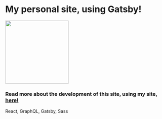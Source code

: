 # My personal site, using Gatsby!

<img src="https://miro.medium.com/max/1000/1*G9aVAI3aezHLw_JsiCfB1Q.jpeg" width="200px">

### Read more about the development of this site, using my site, [here!](https://rmaa.dev/posts/my-first-blog-post)

React, GraphQL, Gatsby, Sass
